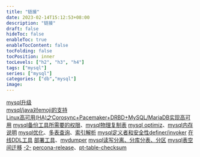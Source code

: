 ```yaml
---
title: "链接"
date: 2023-02-14T15:12:53+08:00
description: "链接"
draft: false
hideToc: false
enableToc: true
enableTocContent: false
tocFolding: false
tocPosition: inner
tocLevels: ["h2", "h3", "h4"]
tags: ["mysql"]
series: ["mysql"]
categories: ["db","mysql"]
image:
---
```

[mysql升级](https://my.oschina.net/u/3761438/blog/1843753)  
[mysql/java对emoji的支持](https://segmentfault.com/a/1190000000616820)  
[Linux高可用\(HA\)之Corosync+Pacemaker+DRBD+MySQL/MariaDB实现高可用](https://www.dwhd.org/20150530_014731.html)
[mysql备份工具所需要的权限](https://blog.51cto.com/l0vesql/2062630)、[mysql物理复制表](https://www.cnblogs.com/gjc592/p/9257613.html)
[mysql optimiz](https://blog.51cto.com/dadaman/1957229)、[mysql内存说明](https://www.cnblogs.com/zengkefu/p/5685515.html)
[mysql优化](https://www.cnblogs.com/zjxiang/p/9123190.html)、[多表查询](http://www.zsythink.net/archives/1105/)、[索引解析](https://www.cnblogs.com/kkbill/p/11354685.html)
[mysql定义者和安全性definer/invoker](https://blog.csdn.net/michaelwoshi/article/details/104034670)
[在线DDL工具](https://www.cnblogs.com/zhoujinyi/p/9187421.html)
[部署工具](https://github.com/datacharmer/dbdeployer)、[mydumper](https://github.com/maxbube/mydumper)
[mysql读写分离、分库分表、分区](http://blog.csdn.net/tjcyjd/article/details/11194489)
[mysql表空间迁移](http://www.ttlsa.com/mysql/mysql-backup-recovery-innodb-table/)     [-2-](https://www.cnblogs.com/gjc592/p/9257613.html)
[percona-release](https://www.percona.com/downloads/percona-release/redhat/latest/)、[pt-table-checksum](https://segmentfault.com/a/1190000004309169)